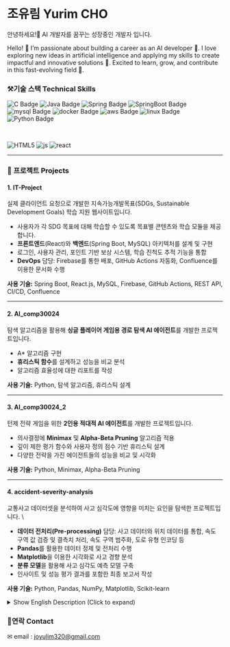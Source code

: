 # 조유림 Yurim CHO
안녕하세요!👋 
AI 개발자를 꿈꾸는 성장중인 개발자 입니다.

Hello! 👋
I’m passionate about building a career as an AI developer 🤖. I love exploring new ideas in artificial intelligence and applying my skills to create impactful and innovative solutions 🌟. Excited to learn, grow, and contribute in this fast-evolving field 🚀.

### ⚒기술 스택 Technical Skills

![C Badge](https://img.shields.io/badge/C-00599C?style=flat-square&logo=C&logoColor=white)
![Java Badge](https://img.shields.io/badge/Java-007396?style=flat-square&logo=Java&logoColor=white)
![Spring Badge](https://img.shields.io/badge/spring-6DB33F?style=flat-square&logo=Spring&logoColor=white)
![SpringBoot Badge](https://img.shields.io/badge/springboot-6DB33F?style=flat-square&logo=Springboot&logoColor=white)
![mysql Badge](https://img.shields.io/badge/mysql-4479A1?style=flat-square&logo=mysql&logoColor=white)
![docker Badge](https://img.shields.io/badge/docker-2496ED?style=flat-square&logo=docker&logoColor=white)
![aws Badge](https://img.shields.io/badge/AWS-232F3E?style=flat-square&logo=AmazonAWS&logoColor=white)
![linux Badge](https://img.shields.io/badge/Linux-FCC624?style=flat-square&logo=linux&logoColor=black)
![Python Badge](https://img.shields.io/badge/Python-3776AB?style=flat-square&logo=python&logoColor=white)

<br>

![HTML5](https://img.shields.io/badge/HTML5-E34F26?style=flat-square&logo=HTML5&logoColor=white)
![js](https://img.shields.io/badge/JavaScript-F7DF1E?style=flat-square&logo=JavaScript&logoColor=white)
![react](https://img.shields.io/badge/react-61DAFB?style=flat-square&logo=react&logoColor=white)

---
### 🧠 프로젝트 Projects

#### 1. IT-Project  
실제 클라이언트 요청으로 개발한 지속가능개발목표(SDGs, Sustainable Development Goals) 학습 지원 웹사이트입니다.
- 사용자가 각 SDG 목표에 대해 학습할 수 있도록 목표별 콘텐츠와 학습 모듈을 제공합니다.
- **프론트엔드**(React)와 **백엔드**(Spring Boot, MySQL) 아키텍처를 설계 및 구현  
- 로그인, 사용자 관리, 포인트 기반 보상 시스템, 학습 진척도 추적 기능을 통합  
- **DevOps** 담당: Firebase를 통한 배포, GitHub Actions 자동화, Confluence를 이용한 문서화 수행  

**사용 기술:** Spring Boot, React.js, MySQL, Firebase, GitHub Actions, REST API, CI/CD, Confluence

---

#### 2. AI_comp30024  
탐색 알고리즘을 활용해 **싱글 플레이어 게임용 경로 탐색 AI 에이전트**를 개발한 프로젝트입니다.  
- A* 알고리즘 구현  
- **휴리스틱 함수**를 설계하고 성능을 비교 분석  
- 알고리즘 효율성에 대한 리포트를 작성  

**사용 기술:** Python, 탐색 알고리즘, 휴리스틱 설계

---

#### 3. AI_comp30024_2  
턴제 전략 게임을 위한 **2인용 적대적 AI 에이전트**를 개발한 프로젝트입니다.  
- 의사결정에 **Minimax** 및 **Alpha-Beta Pruning** 알고리즘 적용  
- 깊이 제한 평가 함수와 사용자 정의 점수 기반 휴리스틱 설계  
- 다양한 전략을 가진 에이전트들의 성능을 비교 및 시각화  

**사용 기술:** Python, Minimax, Alpha-Beta Pruning

---

#### 4. accident-severity-analysis  
교통사고 데이터셋을 분석하여 사고 심각도에 영향을 미치는 요인을 탐색한 프로젝트입니다.  \
- **데이터 전처리(Pre-processing)** 담당: 사고 데이터와 위치 데이터를 통합, 속도 구역 값 검증 및 결측치 처리, 속도 구역 범주화, 도로 유형 인코딩 등
- **Pandas**를 활용한 데이터 정제 및 전처리 수행  
- **Matplotlib**을 이용한 시각화로 사고 경향 분석  
- **분류 모델**을 활용해 사고 심각도 예측 모델 구축  
- 인사이트 및 성능 평가 결과를 포함한 최종 보고서 작성  

**사용 기술:** Python, Pandas, NumPy, Matplotlib, Scikit-learn

<details>
<summary>Show English Description (Click to expand)</summary>

#### 1. IT-Project
A team-based capstone project focused on building a web-based system for a real client.  
- Designed and implemented both the **frontend** (React) and **backend** (Spring Boot, MySQL) architecture  
- Integrated login, user management, points-based reward system, and study progress tracking  
- Responsible for DevOps: deployment (Firebase), GitHub Actions, and documentation (Confluence)

**Skills used:** Spring Boot, React.js, MySQL, Firebase, GitHub Actions, REST API, CI/CD, Confluence

#### 2. AI_comp30024
Developed a **pathfinding AI agent** for a single-player game using search algorithms  
- Implemented A*
- Designed **heuristic functions** and compared their performance
- Wrote a detailed report analyzing algorithm efficiency  

**Skills used:** Python, Search Algorithms, Heuristics

---

#### 3. AI_comp30024_2
Built a **two-player adversarial agent** for a turn-based game  
- Applied **Minimax** and **Alpha-Beta pruning** for decision-making  
- Developed a depth-limited evaluation with custom scoring heuristics  
- Compared agents with different strategies and visualized performance metrics 

**Skills used:** Python, Minimax

---

#### 4. accident-severity-analysis
Performed data analysis on traffic accident datasets to understand severity causes  
- Responsible for **data pre-processing**: merged accident data with location data, validated speed zones and handled missing values, discretized speed zones, encoded road types 
- Cleaned and preprocessed data using **Pandas**  
- Visualized trends using **Seaborn/Matplotlib**  
- Applied **classification models** to predict accident severity  
- Wrote a final report with insights and model evaluation  

**Skills used:** Python, Pandas, NumPy, Matplotlib, Scikit-learn
</details>

### 🔗연락 Contact
✉ email : joyulim320@gmail.com

